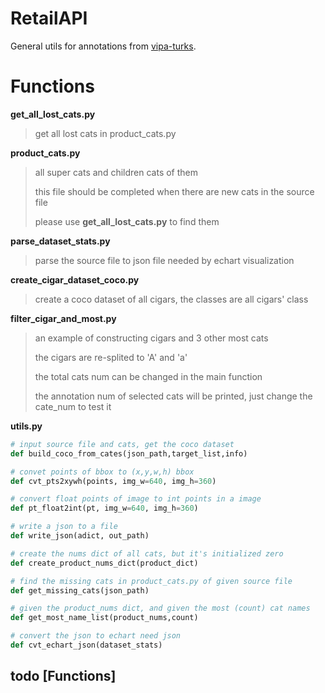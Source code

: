 # RetailAPI

General utils for annotations from [vipa-turks](https://github.com/Shuai-Xie/vipa-turks).

# Functions 

**get_all_lost_cats.py**

> get all lost cats in product_cats.py

**product_cats.py**

> all super cats and children cats of them
>
> this file should be completed when there are new cats in the source file
>
> please use **get_all_lost_cats.py** to find them

**parse_dataset_stats.py** 

> parse the source file to json file needed by echart visualization 

**create_cigar_dataset_coco.py**

> create  a coco dataset of all cigars, the classes are all cigars' class

**filter_cigar_and_most.py**

> an example of constructing cigars and 3 other most cats
>
> the cigars are re-splited to 'A' and 'a'
>
> the total cats num can be changed in the main function
>
> the annotation num of selected cats will be printed, just change the cate_num to test it

**utils.py**

```python
# input source file and cats, get the coco dataset
def build_coco_from_cates(json_path,target_list,info)

# convet points of bbox to (x,y,w,h) bbox
def cvt_pts2xywh(points, img_w=640, img_h=360)

# convert float points of image to int points in a image
def pt_float2int(pt, img_w=640, img_h=360)

# write a json to a file
def write_json(adict, out_path)

# create the nums dict of all cats, but it's initialized zero
def create_product_nums_dict(product_dict)

# find the missing cats in product_cats.py of given source file
def get_missing_cats(json_path)

# given the product_nums dict, and given the most (count) cat names
def get_most_name_list(product_nums,count)

# convert the json to echart need json
def cvt_echart_json(dataset_stats)
```


## todo [Functions]